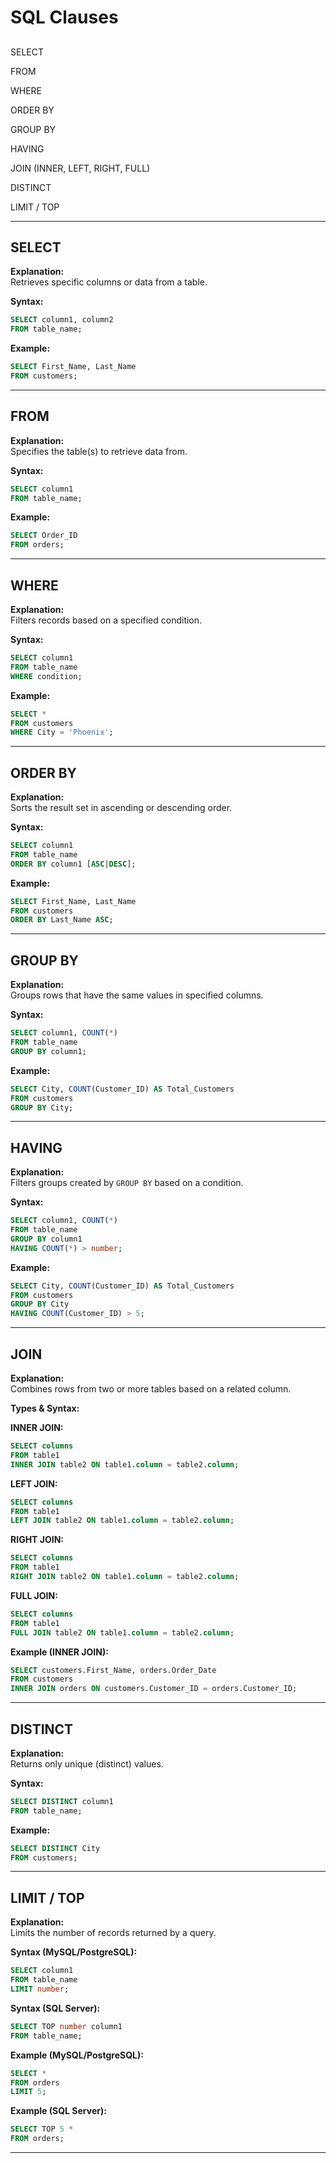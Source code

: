 # SQL Clauses

##

SELECT

FROM

WHERE

ORDER BY

GROUP BY

HAVING

JOIN (INNER, LEFT, RIGHT, FULL)

DISTINCT

LIMIT / TOP

---

## SELECT

**Explanation:**  
Retrieves specific columns or data from a table.

**Syntax:**

```sql
SELECT column1, column2
FROM table_name;
```

**Example:**

```sql
SELECT First_Name, Last_Name
FROM customers;
```

---

## FROM

**Explanation:**  
Specifies the table(s) to retrieve data from.

**Syntax:**

```sql
SELECT column1
FROM table_name;
```

**Example:**

```sql
SELECT Order_ID
FROM orders;
```

---

## WHERE

**Explanation:**  
Filters records based on a specified condition.

**Syntax:**

```sql
SELECT column1
FROM table_name
WHERE condition;
```

**Example:**

```sql
SELECT *
FROM customers
WHERE City = 'Phoenix';
```

---

## ORDER BY

**Explanation:**  
Sorts the result set in ascending or descending order.

**Syntax:**

```sql
SELECT column1
FROM table_name
ORDER BY column1 [ASC|DESC];
```

**Example:**

```sql
SELECT First_Name, Last_Name
FROM customers
ORDER BY Last_Name ASC;
```

---

## GROUP BY

**Explanation:**  
Groups rows that have the same values in specified columns.

**Syntax:**

```sql
SELECT column1, COUNT(*)
FROM table_name
GROUP BY column1;
```

**Example:**

```sql
SELECT City, COUNT(Customer_ID) AS Total_Customers
FROM customers
GROUP BY City;
```

---

## HAVING

**Explanation:**  
Filters groups created by `GROUP BY` based on a condition.

**Syntax:**

```sql
SELECT column1, COUNT(*)
FROM table_name
GROUP BY column1
HAVING COUNT(*) > number;
```

**Example:**

```sql
SELECT City, COUNT(Customer_ID) AS Total_Customers
FROM customers
GROUP BY City
HAVING COUNT(Customer_ID) > 5;
```

---

## JOIN

**Explanation:**  
Combines rows from two or more tables based on a related column.

**Types & Syntax:**

**INNER JOIN:**

```sql
SELECT columns
FROM table1
INNER JOIN table2 ON table1.column = table2.column;
```

**LEFT JOIN:**

```sql
SELECT columns
FROM table1
LEFT JOIN table2 ON table1.column = table2.column;
```

**RIGHT JOIN:**

```sql
SELECT columns
FROM table1
RIGHT JOIN table2 ON table1.column = table2.column;
```

**FULL JOIN:**

```sql
SELECT columns
FROM table1
FULL JOIN table2 ON table1.column = table2.column;
```

**Example (INNER JOIN):**

```sql
SELECT customers.First_Name, orders.Order_Date
FROM customers
INNER JOIN orders ON customers.Customer_ID = orders.Customer_ID;
```

---

## DISTINCT

**Explanation:**  
Returns only unique (distinct) values.

**Syntax:**

```sql
SELECT DISTINCT column1
FROM table_name;
```

**Example:**

```sql
SELECT DISTINCT City
FROM customers;
```

---

## LIMIT / TOP

**Explanation:**  
Limits the number of records returned by a query.

**Syntax (MySQL/PostgreSQL):**

```sql
SELECT column1
FROM table_name
LIMIT number;
```

**Syntax (SQL Server):**

```sql
SELECT TOP number column1
FROM table_name;
```

**Example (MySQL/PostgreSQL):**

```sql
SELECT *
FROM orders
LIMIT 5;
```

**Example (SQL Server):**

```sql
SELECT TOP 5 *
FROM orders;
```

---
